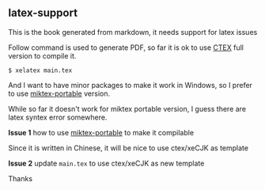 ## latex-support ##

This is the book generated from markdown, it needs support for latex issues

Follow command is used to generate PDF, so far it is ok to use [CTEX](http://www.ctex.org/) full version to compile it.

	$ xelatex main.tex

And I want to have minor packages to make it work in Windows, so I prefer to use [miktex-portable](www.miktex.org/portable) version.

While so far it doesn't work for miktex portable version, I guess there are latex syntex error somewhere.

**Issue 1** how to use [miktex-portable](www.miktex.org/portable) to make it compilable

Since it is written in Chinese, it will be nice to use ctex/xeCJK as template

**Issue 2** update `main.tex` to use ctex/xeCJK as new template

Thanks